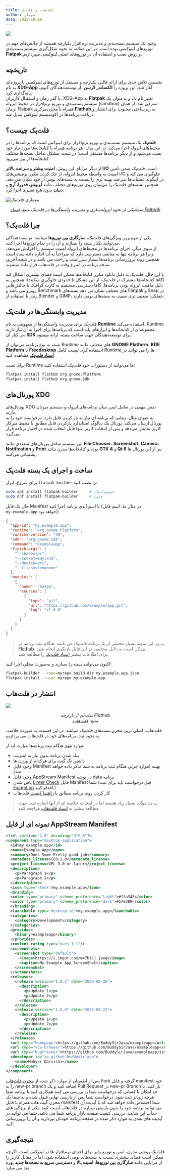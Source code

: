 ```yaml
---
title: فلت‌هاب و فلت‌پک
author: مهیار
date: 2025-10-19
---
```


![](/assets/img/flatpak-deps-management-and-submission/flatpak-banner.jpg)

وجود یک سیستم بسته‌بندی و مدیریت نرم‌افزار یکپارچه همیشه از چالش‌های مهم در توزیع‌های لینوکسی بوده است. در این مقاله، به نحوه شکل‌گیری سیستم بسته‌بندی **Flatpak** و روش نصب و استفاده آن در توزیع‌های اصلی لینوکسی میپردازیم.

## تاریخچه

نخستین تلاش جدی برای ارائه قالبی یکپارچه و مستقل از توزیع‌های لینوکسی با پروژه‌ای به نام **XDG-App** آغاز شد. این پروژه را **الکساندر لارسن**، از توسعه‌دهندگان گنوم، پایه‌گذاری کرد.  
با گذر زمان و استقبال کاربران، XDG-App به **Flatpak** تغییر نام داد و به‌عنوان یک سیستم بسته‌بندی و توزیع نرم‌افزار در محیط ایزوله (sandbox) معرفی شد. از همان زمان، Flatpak همراه با مخزن‌مرکزی **Flathub** به زیرساختی محبوب برای انتشار و دریافت برنامه‌ها در اکوسیستم لینوکس تبدیل شد.

## فلت‌پک چیست؟

**فلت‌پک** یک سیستم بسته‌بندی و توزیع نرم‌افزار برای لینوکس است که برنامه‌ها را در محیط‌های ایزوله اجرا می‌کند. در این مدل، هر برنامه همراه با کتابخانه‌ها مورد نیاز خود نصب می‌شود و از دیگر برنامه‌ها مستقل است؛ در نتیجه، مشکل تداخل نسخه‌ها مختلف کتابخانه‌ها از بین می‌رود.

از دیگر مزایای این روش، **امنیت بیشتر و سرعت بالاتر I/O** است. فلت‌پک ضمن تامین امنیت به واسطه محیط ایزوله، از چک کردن مکرر پرمیشن‌های I/O جلوگیری می کند و در اینگونه عملیات‌ها سرعت بهینه تری را نسبت به بسته‌های بومی از خود نشان می دهد. همچنین بسته‌های فلت‌پک را می‌توان روی توزیع‌های مختلف مانند **اوبونتو، فدورا، آرچ** و **دبیان** بدون هیچ تغییری اجرا کرد.

![معماری فلت‌پک](/assets/img/flatpak-deps-management-and-submission/diagram.svg)
<p align="center"><em>شماتیکی از نحوه ایزوله‌سازی و مدیریت وابستگی‌ها در فلت‌پک  
منبع: <a href="https://docs.flatpak.org/en/latest/basic-concepts.html">اسناد Flatpak</a></em></p>

## چرا فلت‌پک؟

یکی از مهم‌ترین ویژگی‌های فلت‌پک، **سازگاری بین توزیع‌ها** میباشد. توسعه‌دهندگان می‌توانند یکبار بسته را بسازند و آن را در تمام توزیع‌ها اجرا کنند.  
از سوی دیگر، اجرای برنامه‌ها در محیط‌های ایزوله امنیت سیستم را افزایش می‌دهد، زیرا هر برنامه تنها به منابعی دسترسی دارد که صراحتاً به آن اجازه داده شده است.  
همچنین روند بروزرسانی برنامه‌ها بسیار سرراست و راحت می باشد و در نتیجه آخرین نسخه برنامه در اسرع وقت در فلت‌هاب قرار داده میشوند.

با این حال، فلت‌پک به دلیل دانلود مکرر کتابخانه‌ها ممکن است فضای بیشتری اشکال کند (گاها کتابخانه‌ها مشترک در فلت‌پک، از این مشکل تا حدودی جلوگیری میکنند). همچنین به دلیل ماهیت ایزوله بودن برنامه‌ها، گاها دسترسی مستقیم به کارت گرافیک با چالش‌هایی روبرو می باشد و Benchmark های مختلف نشان می دهد بسته‌های Flatpak و Snap در رندر با استفاده از Blender و GIMP، عملکرد ضعیف تری نسبت به بسته‌های بومی دارند. 

## مدیریت وابستگی‌ها در فلت‌پک

فلت‌پک برای مدیریت وابستگی‌ها از مفهومی به نام **Runtime** استفاده می‌کند. Runtime مجموعه‌ای از کتابخانه‌ها و ابزارهای پایه است که برنامه‌ها برای اجرا به آن نیاز دارند.  
در کنار آن، **SDK** برای توسعه‌دهندگان جهت ساخت بسته، ارائه میشود.

بسته به نوع برنامه، می‌توان از Runtime های مختلف مانند **GNOME Platform**، **KDE Platform** یا **Freedesktop** استفاده کرد.
لیست کامل Runtime ها را می توانید در **[اسناد فلت‌پک](https://docs.flatpak.org/en/latest/available-runtimes.html)** مشاهده کنید.

برای نصب Runtime ها می‌توانید از دستورات خود فلت‌پک استفاده کنید:

```bash
flatpak install flathub org.gnome.Platform
flatpak install flathub org.gnome.Sdk
```

## پورتال‌های XDG

پورتال‌های XDG نقش مهمی در تعامل ایمن میان برنامه‌های ایزوله و سیستم میزبان دارند.  
به عنوان مثال، زمانی که برنامه ای نیاز به باز کردن فایل دارد، درخواست خود را به پورتال ارسال می‌کند. پورتال یک دیالوگ استاندارد بازکردن فایل مطابق با محیط میزکار کاربر نمایش می‌دهد و پس از انتخاب کاربر، تنها فایل انتخاب شده در اختیار برنامه قرار می‌گیرد.

این سیستم شامل پورتال‌های متعددی مانند **File Chooser**، **Screenshot**، **Camera**، **Notification** و **Print** بوده و کتابخانه‌ها مدرن مانند **GTK 4** و **Qt 6** نیز از این پورتال ها پشتیبانی می‌کنند.

## ساخت و اجرای یک بسته فلت‌پک

برای شروع، ابزار `flatpak-builder` را نصب کنید:

```bash
sudo apt install flatpak-builder     # اوبونتو/دبیان  
sudo dnf install flatpak-builder     # فدورا
```

حال یک فایل Manifest با اسم آیدی برنامه اجرا کنید (در مثال ما، اسم فایل `my.example.app` خواهد بود):

```json
{
  "app-id": "my.example.app",
  "runtime": "org.gnome.Platform",
  "runtime-version": "49",
  "sdk": "org.gnome.Sdk",
  "command": "exampleapp",
  "finish-args": [
    "--share=ipc",
    "--socket=wayland",
    "--device=dri",
    "--filesystem=home"
  ],
  "modules": [
    {
      "name": "myapp",
      "sources": [
        {
          "type": "git",
          "url": "https://github.com/example/app.git",
          "tag": "v1.0.0"
        }
      ]
    }
  ]
}
```
> پ.ن: این نمونه بسیار مختصر از یک برنامه فلت‌پک می باشد. هنگام ثبت برنامه در [Flathub](https://flathub.org)، ممکن است به دلایل مختلفی در این فایل بازنگری انجام شود.  
> برای اطلاعات بیشتر [اسناد فلت‌پک](https://docs.flatpak.org/en/latest/manifests.html) را مطالعه کنید.

اکنون می‌توانید بسته را بسازید و به‌صورت محلی اجرا کنید:

```bash
flatpak-builder --repo=myrepo build-dir my.example.app.json
flatpak install --user myrepo my.example.app
```

## انتشار در فلت‌هاب

![](/assets/img/flatpak-deps-management-and-submission/flathub-ss.png)
<p align="center"><em>نمایه‌ای از بازارچه Flathub<br>
منبع: <a href="https://flathub.org">فلت‌هاب</a></em></p>
فلت‌هاب، اصلی ترین مخزن بسته‌های فلت‌پک میباشد. در این قسمت به صورت خلاصه، به نحوه ثبت برنامه‌های خود در فلت‌هاب می پردازیم.

موارد مهم هنگام ثبت برنامه‌ها عبارت اند از:
- بیلد شدن برنامه بدون نیاز به اینترنت
- داشتن تگ گیت برای هرکدام از ورژن ها
- وجود فایل Manifest بهینه (موارد جزئی هنگام ثبت برنامه به شما تذکر داده خواهد شد)
- وجود فایل AppStream Manifest در پوشه data برنامه
- پاس شدن [Linter Check](https://docs.flathub.org/docs/for-app-authors/linter) فایل  Manifest شما (قبل درخواست باید برای ثبت [Exception](https://docs.flathub.org/docs/for-app-authors/linter#exceptions) اقدام کنید.)
- کار کردن روی برنامه مطابق با [راهنما کیفیت](https://docs.flathub.org/docs/for-app-authors/metainfo-guidelines/quality-guidelines) فلت‌هاب
> پ.ن: موارد بسیار زیاد هستند اما در اینجا به خلاصه ای از آنها اشاره شد. جهت مطالعه بیشتر به [اسناد فلت‌هاب](https://docs.flathub.org/docs/for-app-authors/requirements) مراجعه کنید.

## نمونه ای از فایل AppStream Manifest

```xml
<?xml version="1.0" encoding="UTF-8"?>
<component type="desktop-application">
  <id>my.example.app</id>
  <name>Example App</name>
  <summary>Does Some Pretty good job</summary>
  <metadata_license>CC0-1.0</metadata_license>
  <project_license>GPL-3.0-or-later</project_license>
  <description>
    <p>Paragraph 1</p>
    <p>Paragraph 2</p>
  </description>
  <icon type="stock">my.example.app</icon>
  <branding>
  <color type="primary" scheme_preference="light">#ffa348</color>
  <color type="primary" scheme_preference="dark">#57e389</color>
  </branding>
  <launchable type="desktop-id">my.example.app</launchable>
  <categories>
    <category>Development</category>
  </categories>
  <provides>
    <binary>exampleapp</binary>
  </provides>
  <content_rating type="oars-1.1"/>
  <screenshots>
    <screenshot type="default">
      <image>https://i.imgur.com/m47btCj.jpeg</image>
      <caption>My Example App ScreenShot</caption>
    </screenshot>
  </screenshots>
  <releases>
    <release version="1.0.1" date="2025-09-26">
      <description>
        <p>Update 1</p>
        <p>Update 2</p>
      </description>
    </release>
    <release version="1.0.0" date="2025-09-22">
      <description>
        <p>Update 1</p>
        <p>Update 2</p>
      </description>
    </release>
  </releases>
  <url type="homepage">https://github.com/BuddySirJava/exampleapp</url>
  <url type="vcs-browser">https://github.com/BuddySirJava/exampleapp</url>
  <url type="bugtracker">https://github.com/BuddySirJava/exampleapp/issues</url>
  <developer id="io.github.buddysirjava">
    <name>Mahyar Darvishi</name>
  </developer>
</component>
```

پس از اطمینان از موارد ذکر شده از [مخزن فلت‌هاب](https://github.com/flathub/flathub/) Fork گرفته و فایل manifest خود را به new-pr branch اضافه کنید و یک Pull Request در new-pr Branch باز کنید. تا حد امکان با کسانی که درخواست شما را بررسی می کنند همکاری کنید تا برنامه شما هرچه زودتر ثبت شود. درخواست شما پس از بازبینی نهایی قبول شده و به شما یک مخزن گیت هاب همراه با فایل manifest شما اختصاص داده خواهد شد که با آپدیت آن می توانید برنامه خود را بدون بازبینی دوباره در فلت‌هاب آپدیت کنید.
یکی از ویژگی های جذاب این سایت، بررسی کیفیت صفحه بازار برنامه شما می باشد. شما می توانید در آپدیت های بعدی به موارد ذکر شده در صفحه برنامه خودتان بپردازید و آن را بروزرسانی کنید.

## نتیجه‌گیری

فلت‌پک روشی مدرن، ایمن و توزیع پذیر برای اجرای نرم‌افزار ها در لینوکس است. اگرچه ممکن است فضای بیشتری نسبت به بسته‌های بومی استفاده شود، اما در مقابل کاربر را از مزایایی مانند **سازگاری بین توزیع‌ها، امنیت بالا** و **دسترسی سریع به نسخه‌ها جدید** بهره مند می سازد.